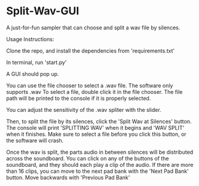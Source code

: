 # Split-Wav-GUI

A just-for-fun sampler that can choose and split a wav file by silences. 

Usage Instructions:

Clone the repo, and install the dependencies from 'requirements.txt'

In terminal, run 'start.py'

A GUI should pop up.

You can use the file chooser to select a .wav file. The software only supports .wav
To select a file, double click it in the file chooser. 
The file path will be printed to the console if it is properly selected.

You can adjust the sensitivity of the .wav spliter with the slider.

Then, to split the file by its silences, click the 'Split Wav at Silences' button.
The console will print 'SPLITTING WAV' when it begins and 'WAV SPLIT' when it finishes.
Make sure to select a file before you click this button, or the software will crash.

Once the wav is split, the parts audio in between silences will be distributed across the soundboard.
You can click on any of the buttons of the soundboard, and they should each play a clip of the audio.
If there are more than 16 clips, you can move to the next pad bank with the 'Next Pad Bank' button.
Move backwards with 'Previous Pad Bank'




